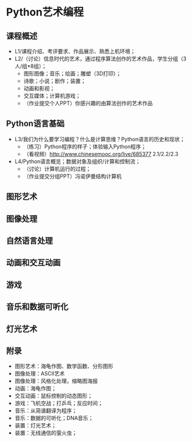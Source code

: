 # Python艺术编程
## 课程概述
- L1/课程介绍、考评要求、作品展示、熟悉上机环境；
- L2/（讨论）信息时代的艺术，通过程序算法创作的艺术作品，学生分组（3人/组*8组）；
  - 图形图像；音乐；绘画；雕塑（3D打印）；
  - 诗歌；小说；剧作；装置；
  - 动画和影视；
  - 交互媒体；计算机游戏；
  - （作业提交个人PPT）你感兴趣的由算法创作的艺术作品
## Python语言基础
- L3/我们为什么要学习编程？什么是计算思维？Python语言的历史和现状；
  - （练习）Python程序的样子；体验输入Python程序；
  - （看视频）http://www.chinesemooc.org/live/685377 2.1/2.2/2.3
- L4/Python语言概览；数据对象及组织/计算和控制流；
  - （讨论）计算机运行的过程；
  - （作业提交分组PPT）冯诺伊曼结构计算机
## 图形艺术
## 图像处理
## 自然语言处理
## 动画和交互动画
## 游戏
## 音乐和数据可听化
## 灯光艺术

## 附录
- 图形艺术：海龟作图、数学函数、分形图形
- 图像处理：ASCII艺术
- 图像处理：风格化处理，缩略图海报
- 动画：海龟作图；
- 交互动画：鼠标控制的动态图形；
- 游戏：飞机空战；打乒乓；反应时间；
- 音乐：从简谱翻译为程序；
- 音乐：数据的可听化；DNA音乐；
- 装置：灯光艺术；
- 装置：无线通信的萤火虫；